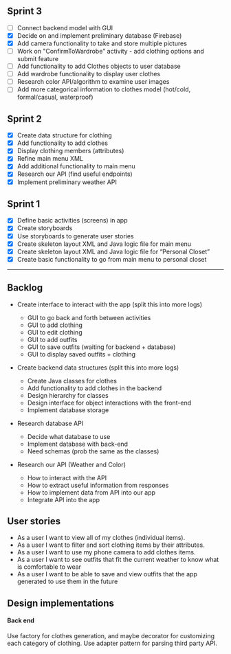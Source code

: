 ## Sprint 3
- [ ] Connect backend model with GUI
- [x] Decide on and implement preliminary database (Firebase)
- [x] Add camera functionality to take and store multiple pictures
- [ ] Work on "ConfirmToWardrobe" activity - add clothing options and submit feature
- [ ] Add functionality to add Clothes objects to user database
- [ ] Add wardrobe functionality to display user clothes
- [ ] Research color API/algorithm to examine user images
- [ ] Add more categorical information to clothes model (hot/cold, formal/casual, waterproof)

## Sprint 2

- [x] Create data structure for clothing
- [x] Add functionality to add clothes
- [x] Display clothing members (attributes)
- [x] Refine main menu XML
- [x] Add additional functionality to main menu
- [x] Research our API (find useful endpoints)
- [x] Implement preliminary weather API

## Sprint 1

- [x] Define basic activities (screens) in app
- [x] Create storyboards
- [x] Use storyboards to generate user stories
- [x] Create skeleton layout XML and Java logic file for main menu
- [x] Create skeleton layout XML and Java logic file for “Personal Closet”
- [x] Create basic functionality to go from main menu to personal closet

---

## Backlog

- Create interface to interact with the app (split this into more logs)
  - GUI to go back and forth between activities
  - GUI to add clothing
  - GUI to edit clothing
  - GUI to add outfits
  - GUI to save outfits (waiting for backend + database)
  - GUI to display saved outfits + clothing

- Create backend data structures (split this into more logs)
  - Create Java classes for clothes
  - Add functionality to add clothes in the backend
  - Design hierarchy for classes 
  - Design interface for object interactions with the front-end
  - Implement database storage

- Research database API
  - Decide what database to use
  - Implement database with back-end
  - Need schemas (prob the same as the classes)

- Research our API (Weather and Color)
  - How to interact with the API
  - How to extract useful information from responses
  - How to implement data from API into our app
  - Integrate API into the app

## User stories

- As a user I want to view all of my clothes (individual items).
- As a user I want to filter and sort clothing items by their attributes.
- As a user I want to use my phone camera to add clothes items.
- As a user I want to see outfits that fit the current weather to know what is comfortable to wear
- As a user I want to be able to save and view outfits that the app generated to use them in the future

## Design implementations

#### Back end

Use factory for clothes generation, and maybe decorator for customizing each category of clothing. Use adapter pattern for parsing third party API.
